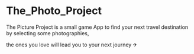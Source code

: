 # The_Photo_Project

The Picture Project is a small game App to find your next travel destination by selecting some photographies,

the ones you love will lead you to your next journey ✈



